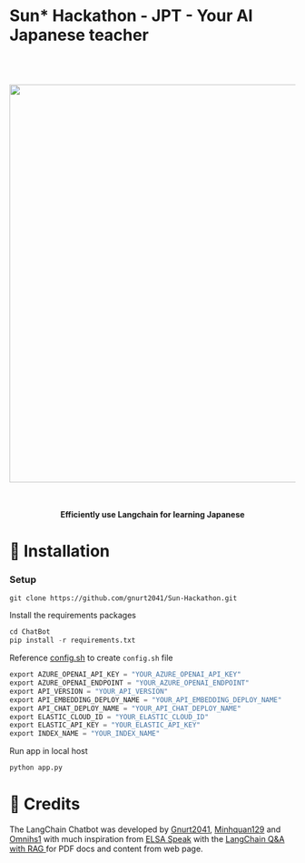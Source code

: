 # Sun* Hackathon - JPT - Your AI Japanese teacher 
<p align="center">
<br><br><br>
<a https://github.com/Haste171/langchain-chatbot/stargazers"><img src="https://camo.githubusercontent.com/41e5b5b088d15e9b5181a7583dc8eb37e60ac4a57f3ea37f2fb139a15259d1c0/68747470733a2f2f63646e2e646973636f72646170702e636f6d2f6174746163686d656e74732f313131343431323432353131353038363838382f313231363235353638313230343538383535342f662e706e673f65783d36356666623935662669733d363565643434356626686d3d6237646566373730663064643134636235363331363236323161323939346139636339343164633837626332663961333536633762343263336430663261333926" width="700px" length="400"></a>
<br><br><br>
</p>

<p align="center">
<b>Efficiently use Langchain for learning Japanese</b>

<!-- *The LangChain Chatbot is an AI chat interface for the open-source library LangChain. It provides conversational answers to questions about vector ingested documents.* -->
<!-- *Existing repo development is at a freeze while we develop a langchain chat bot website :)* -->


# 🚀 Installation

### Setup
```
git clone https://github.com/gnurt2041/Sun-Hackathon.git
```

Install the requirements packages
```python
cd ChatBot
pip install -r requirements.txt
```

Reference [config.sh](https://github.com/gnurt2041/Sun-Hackathon/blob/main/ChatBot/config.sh) to create `config.sh` file
```python
export AZURE_OPENAI_API_KEY = "YOUR_AZURE_OPENAI_API_KEY"
export AZURE_OPENAI_ENDPOINT = "YOUR_AZURE_OPENAI_ENDPOINT"
export API_VERSION = "YOUR_API_VERSION"
export API_EMBEDDING_DEPLOY_NAME = "YOUR_API_EMBEDDING_DEPLOY_NAME"
export API_CHAT_DEPLOY_NAME = "YOUR_API_CHAT_DEPLOY_NAME"
export ELASTIC_CLOUD_ID = "YOUR_ELASTIC_CLOUD_ID"
export ELASTIC_API_KEY = "YOUR_ELASTIC_API_KEY"
export INDEX_NAME = "YOUR_INDEX_NAME"
```

Run app in local host

```python
python app.py
```

# 📝 Credits

The LangChain  Chatbot was developed by [Gnurt2041](https://github.com/gnurt2041), [Minhquan129](https://github.com/Minhquan129) and [Omnihs1](https://github.com/Omnihs1) with much inspiration from [ELSA Speak](https://vn.elsaspeak.com/en/homepage/) with the [LangChain Q&A with RAG ](https://python.langchain.com/docs/use_cases/question_answering/) for PDF docs and content from web page.
